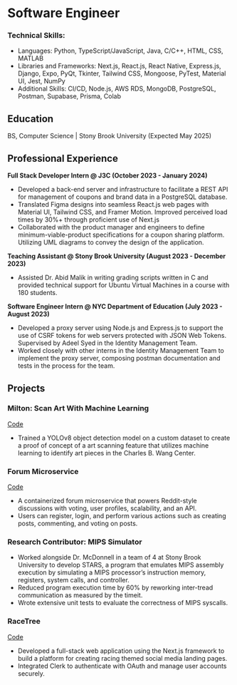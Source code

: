 # Software Engineer

### Technical Skills: 
- Languages: Python, TypeScript/JavaScript, Java, C/C++, HTML, CSS, MATLAB
- Libraries and Frameworks: Next.js, React.js, React Native, Express.js, Django, Expo, PyQt, Tkinter, Tailwind CSS, Mongoose, PyTest, Material UI, Jest, NumPy
- Additional Skills: CI/CD, Node.js, AWS RDS, MongoDB, PostgreSQL, Postman, Supabase, Prisma, Colab

## Education
BS, Computer Science | Stony Brook University (Expected May 2025)

## Professional Experience
**Full Stack Developer Intern @ J3C (October 2023 - January 2024)**
- Developed a back-end server and infrastructure to facilitate a REST API for management of coupons and brand data
in a PostgreSQL database.
- Translated Figma designs into seamless React.js web pages with Material UI, Tailwind CSS, and Framer Motion. Improved
perceived load times by 30%+ through proficient use of Next.js
- Collaborated with the product manager and engineers to define minimum-viable-product specifications for a coupon
sharing platform. Utilizing UML diagrams to convey the design of the application.

**Teaching Assistant @ Stony Brook University (August 2023 - December 2023)**
- Assisted Dr. Abid Malik in writing grading scripts written in C and provided technical support for Ubuntu Virtual
Machines in a course with 180 students.

**Software Engineer Intern @ NYC Department of Education (July 2023 - August 2023)**
- Developed a proxy server using Node.js and Express.js to support the use of CSRF tokens for web servers protected with
JSON Web Tokens. Supervised by Adeel Syed in the Identity Management Team.
-  Worked closely with other interns in the Identity Management Team to implement the proxy server, composing postman
documentation and tests in the process for the team.

## Projects
### Milton: Scan Art With Machine Learning
[Code](https://github.com/orgs/Milton-Art-Scan/repositories)
- Trained a YOLOv8 object detection model on a custom dataset to create a proof of concept of a art scanning feature that
utilizes machine learning to identify art pieces in the Charles B. Wang Center.

### Forum Microservice
[Code](https://github.com/lai-kevin/Forum-Microservice)
-  A containerized forum microservice that powers Reddit-style discussions with voting, user profiles, scalability, and an API.
-  Users can register, login, and perform various actions such as creating posts, commenting, and voting on posts.

### Research Contributor: MIPS Simulator
-  Worked alongside Dr. McDonnell in a team of 4 at Stony Brook University to develop STARS, a program that emulates
MIPS assembly execution by simulating a MIPS processor’s instruction memory, registers, system calls, and controller.
- Reduced program execution time by 60% by reworking inter-tread communication as measured by the timeit.
- Wrote extensive unit tests to evaluate the correctness of MIPS syscalls.

### RaceTree
[Code](https://github.com/lai-kevin/RaceTree-Production)
- Developed a full-stack web application using the Next.js framework to build a platform for creating racing themed social
media landing pages.
- Integrated Clerk to authenticate with OAuth and manage user accounts securely.




